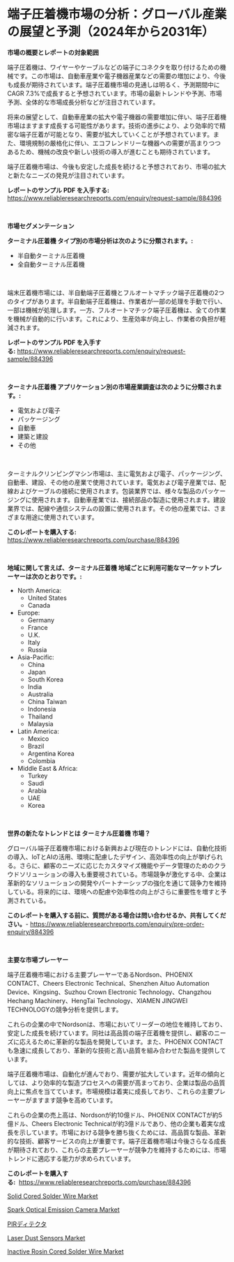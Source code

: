 <p><h1>端子圧着機市場の分析：グローバル産業の展望と予測（2024年から2031年）</h1></p><p><strong>市場の概要とレポートの対象範囲</strong></p>
<p><p>端子圧着機は、ワイヤーやケーブルなどの端子にコネクタを取り付けるための機械です。この市場は、自動車産業や電子機器産業などの需要の増加により、今後も成長が期待されています。端子圧着機市場の見通しは明るく、予測期間中にCAGR 7.3%で成長すると予想されています。市場の最新トレンドや予測、市場予測、全体的な市場成長分析などが注目されています。</p><p>将来の展望として、自動車産業の拡大や電子機器の需要増加に伴い、端子圧着機市場はますます成長する可能性があります。技術の進歩により、より効率的で精密な端子圧着が可能となり、需要が拡大していくことが予想されています。また、環境規制の厳格化に伴い、エコフレンドリーな機器への需要が高まりつつあるため、機械の改良や新しい技術の導入が進むことも期待されています。</p><p>端子圧着機市場は、今後も安定した成長を続けると予想されており、市場の拡大と新たなニーズの発見が注目されています。</p></p>
<p><strong>レポートのサンプル PDF を入手する:</strong> <a href="https://www.reliableresearchreports.com/enquiry/request-sample/884396">https://www.reliableresearchreports.com/enquiry/request-sample/884396</a></p>
<p>&nbsp;</p>
<p><strong>市場セグメンテーション</strong></p>
<p><strong>ターミナル圧着機 タイプ別の市場分析は次のように分類されます。:</strong></p>
<p><ul><li>半自動ターミナル圧着機</li><li>全自動ターミナル圧着機</li></ul></p>
<p>&nbsp;</p>
<p><p>端末圧着機市場には、半自動端子圧着機とフルオートマチック端子圧着機の2つのタイプがあります。半自動端子圧着機は、作業者が一部の処理を手動で行い、一部は機械が処理します。一方、フルオートマチック端子圧着機は、全ての作業を機械が自動的に行います。これにより、生産効率が向上し、作業者の負担が軽減されます。</p></p>
<p><strong>レポートのサンプル PDF を入手する:</strong>&nbsp;<a href="https://www.reliableresearchreports.com/enquiry/request-sample/884396">https://www.reliableresearchreports.com/enquiry/request-sample/884396</a></p>
<p>&nbsp;</p>
<p><strong> ターミナル圧着機 アプリケーション別の市場産業調査は次のように分類されます。:</strong></p>
<p><ul><li>電気および電子</li><li>パッケージング</li><li>自動車</li><li>建築と建設</li><li>その他</li></ul></p>
<p>&nbsp;</p>
<p><p>ターミナルクリンピングマシン市場は、主に電気および電子、パッケージング、自動車、建設、その他の産業で使用されています。電気および電子産業では、配線およびケーブルの接続に使用されます。包装業界では、様々な製品のパッケージングに使用されます。自動車産業では、接続部品の製造に使用されます。建設業界では、配線や通信システムの設置に使用されます。その他の産業では、さまざまな用途に使用されています。</p></p>
<p><strong>このレポートを購入する:</strong>&nbsp; <a href="https://www.reliableresearchreports.com/purchase/884396">https://www.reliableresearchreports.com/purchase/884396</a></p>
<p>&nbsp;</p>
<p><strong>地域に関して言えば、ターミナル圧着機 地域ごとに利用可能なマーケットプレーヤーは次のとおりです。:</strong></p>
<p><ul>
    <li>
        North America:
        <ul>
            <li>United States</li>
            <li>Canada</li>
        </ul>
    </li>
    <li>
        Europe:
        <ul>
            <li>Germany</li>
            <li>France</li>
            <li>U.K.</li>
            <li>Italy</li>
            <li>Russia</li>
        </ul>
    </li>
    <li>
        Asia-Pacific:
        <ul>
            <li>China</li>
            <li>Japan</li>
            <li>South Korea</li>
            <li>India</li>
            <li>Australia</li>
            <li>China Taiwan</li>
            <li>Indonesia</li>
            <li>Thailand</li>
            <li>Malaysia</li>
        </ul>
    </li>
    <li>
        Latin America:
        <ul>
            <li>Mexico</li>
            <li>Brazil</li>
            <li>Argentina Korea</li>
            <li>Colombia</li>
        </ul>
    </li>
    <li>
        Middle East & Africa:
        <ul>
            <li>Turkey</li>
            <li>Saudi</li>
            <li>Arabia</li>
            <li>UAE</li>
            <li>Korea</li>
        </ul>
    </li>
    </ul></p>
<p>&nbsp;</p>
<p><strong>世界の新たなトレンドとは ターミナル圧着機 市場？</strong></p>
<p><p>グローバル端子圧着機市場における新興および現在のトレンドには、自動化技術の導入、IoTとAIの活用、環境に配慮したデザイン、高効率性の向上が挙げられる。さらに、顧客のニーズに応じたカスタマイズ機能やデータ管理のためのクラウドソリューションの導入も重要視されている。市場競争が激化する中、企業は革新的なソリューションの開発やパートナーシップの強化を通じて競争力を維持している。将来的には、環境への配慮や効率性の向上がさらに重要性を増すと予測されている。</p></p>
<p><strong>このレポートを購入する前に、質問がある場合は問い合わせるか、共有してください。</strong>- <a href="https://www.reliableresearchreports.com/enquiry/pre-order-enquiry/884396">https://www.reliableresearchreports.com/enquiry/pre-order-enquiry/884396</a></p>
<p>&nbsp;</p>
<p><strong>主要な市場プレーヤー</strong></p>
<p><p>端子圧着機市場における主要プレーヤーであるNordson、PHOENIX CONTACT、Cheers Electronic Technical、Shenzhen Aituo Automation Device、Kingsing、Suzhou Crown Electronic Technology、Changzhou Hechang Machinery、HengTai Technology、XIAMEN JINGWEI TECHNOLOGYの競争分析を提供します。</p><p>これらの企業の中でNordsonは、市場においてリーダーの地位を維持しており、安定した成長を続けています。同社は高品質の端子圧着機を提供し、顧客のニーズに応えるために革新的な製品を開発しています。また、PHOENIX CONTACTも急速に成長しており、革新的な技術と高い品質を組み合わせた製品を提供しています。</p><p>端子圧着機市場は、自動化が進んでおり、需要が拡大しています。近年の傾向としては、より効率的な製造プロセスへの需要が高まっており、企業は製品の品質向上に焦点を当てています。市場規模は着実に成長しており、これらの主要プレーヤーがますます競争を高めています。</p><p>これらの企業の売上高は、Nordsonが約10億ドル、PHOENIX CONTACTが約5億ドル、Cheers Electronic Technicalが約3億ドルであり、他の企業も着実な成長を示しています。市場における競争を勝ち抜くためには、高品質な製品、革新的な技術、顧客サービスの向上が重要です。端子圧着機市場は今後さらなる成長が期待されており、これらの主要プレーヤーが競争力を維持するためには、市場トレンドに適応する能力が求められています。</p></p>
<p><strong>このレポートを購入する:</strong>&nbsp;&nbsp;<a href="https://www.reliableresearchreports.com/purchase/884396">https://www.reliableresearchreports.com/purchase/884396</a></p>
<p><p><a href="https://github.com/dringals/Market-Research-Report-List-3/blob/main/solid-cored-solder-wire-market.md">Solid Cored Solder Wire Market</a></p><p><a href="https://view.publitas.com/reportprime-1/spark-optical-emission-camera-market-size-furnishes-valuable-information-encompassing-market-share-market-trends-and-projections-spanning-from-2024-to-2031/">Spark Optical Emission Camera Market</a></p><p><a href="https://github.com/sghwr779811674/Market-Research-Report-List-1/blob/main/3200881325.md">PIRディテクタ</a></p><p><a href="https://thundering-castanet-c65.notion.site/Laser-Dust-Sensors-Market-Research-Report-Provides-thorough-Industry-Overview-which-offers-an-In-De-2f56cafa34514ab4830b0798c54da5f5">Laser Dust Sensors Market</a></p><p><a href="https://github.com/lbird53714/Market-Research-Report-List-3/blob/main/inactive-rosin-cored-solder-wire-market.md">Inactive Rosin Cored Solder Wire Market</a></p></p>